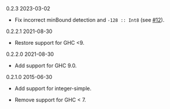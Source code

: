 0.2.3  2023-03-02

* Fix incorrect minBound detection and `-128 :: Int8` (see [#12](https://github.com/swamp-agr/blaze-textual/pull/12)).


0.2.2.1  2021-08-30

* Restore support for GHC <9.

0.2.2.0  2021-08-30

* Add support for GHC 9.0.

0.2.1.0  2015-06-30

* Add support for integer-simple.

* Remove support for GHC < 7.
